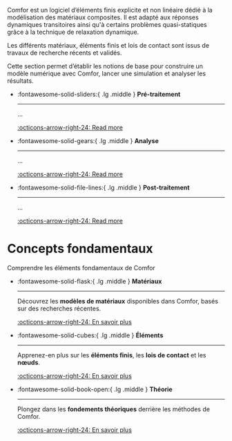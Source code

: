 Comfor est un logiciel d’éléments finis explicite et non linéaire dédié à la
modélisation des matériaux composites. Il est adapté aux réponses dynamiques
transitoires ainsi qu'à certains problèmes quasi-statiques grâce à la technique
de relaxation dynamique.

Les différents matériaux, éléments finis et lois de contact sont issus de
travaux de recherche récents et validés.

Cette section permet d’établir les notions de base pour construire un modèle
numérique avec Comfor, lancer une simulation et analyser les résultats.

<div class="grid cards" style="grid-template-columns: repeat(auto-fit, minmax(220px, 1fr))" markdown>

-   :fontawesome-solid-sliders:{ .lg .middle } __Pré-traitement__

    ---

    ...

    [:octicons-arrow-right-24: Read more](preprocessing.md)

-   :fontawesome-solid-gears:{ .lg .middle } __Analyse__

    ---

    ...

    [:octicons-arrow-right-24: Read more](analysis.md)

-   :fontawesome-solid-file-lines:{ .lg .middle } __Post-traitement__

    ---

    ...

    [:octicons-arrow-right-24: Read more](postprocessing.md)

</div>

# **Concepts fondamentaux**

Comprendre les éléments fondamentaux de Comfor

<div class="grid cards" style="grid-template-columns: repeat(auto-fit, minmax(220px, 1fr))" markdown>

-   :fontawesome-solid-flask:{ .lg .middle } __Matériaux__

    ---

    Découvrez les **modèles de matériaux** disponibles dans Comfor, basés sur des recherches récentes.

    [:octicons-arrow-right-24: En savoir plus](materials.md)

-   :fontawesome-solid-cubes:{ .lg .middle } __Éléments__

    ---
    
    Apprenez-en plus sur les **éléments finis**, les **lois de contact** et les **nœuds**.
    
    [:octicons-arrow-right-24: En savoir plus](elements.md)

-   :fontawesome-solid-book-open:{ .lg .middle } __Théorie__
    
    ---
    
    Plongez dans les **fondements théoriques** derrière les méthodes de Comfor.
    
    [:octicons-arrow-right-24: En savoir plus](theory/theory_overview.md)

</div>

